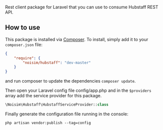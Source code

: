 Rest client package for Laravel that you can use to consume Hubstaff REST API.

## How to use

This package is installed via [Composer](http://getcomposer.org/). To install, simply add it
to your `composer.json` file:

```json
{
    "require": {
        "noisim/hubstaff": "dev-master"
    }
}
```

and run composer to update the dependencies `composer update`.

Then open your Laravel config file config/app.php and in the `$providers` array add the service provider for this package.

```php
\Noisim\Hubstaff\HubstaffServiceProvider::class
```

Finally generate the configuration file running in the console:
```
php artisan vendor:publish --tag=config
```
